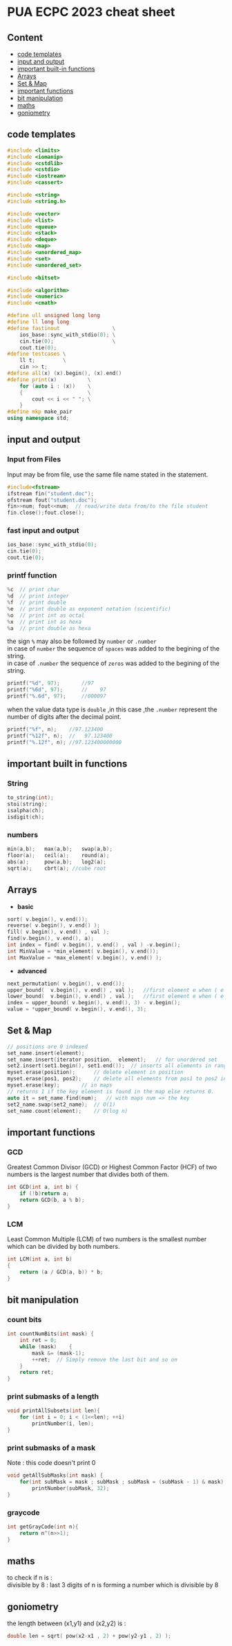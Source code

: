 # PUA ECPC 2023 cheat sheet 
## Content
- [code templates](#code-templates)
- [input and output](#input-and-output)
- [important built-in functions](#important-built-in-functions) 
- [Arrays](#Arrays) 
- [Set & Map](#Set-&-Map) 
- [important functions](#important-functions) 
- [bit manipulation](#bit-manipulation)
- [maths](#maths)
- [goniometry](#goniometry) 

## code templates
```cpp
#include <limits>
#include <iomanip>
#include <cstdlib>
#include <cstdio>
#include <iostream>
#include <cassert>

#include <string>
#include <string.h>

#include <vector>
#include <list>
#include <queue>
#include <stack>
#include <deque>
#include <map>
#include <unordered_map>
#include <set>
#include <unordered_set>

#include <bitset>

#include <algorithm>
#include <numeric>
#include <cmath>

#define ull unsigned long long 
#define ll long long
#define fastinout                 \
	ios_base::sync_with_stdio(0); \
	cin.tie(0);                   \
	cout.tie(0);
#define testcases \
	ll t;         \
	cin >> t;
#define all(x) (x).begin(), (x).end()
#define print(x)          \
	for (auto i : (x))    \
	{                     \
		cout << i << " "; \
	}
#define mkp make_pair
using namespace std;
```
## input and output
### Input from Files 
Input may be from file, use the same file name stated in the statement.<br>
```cpp 
#include<fstream>
ifstream fin("student.doc");
ofstream fout("student.doc");
fin>>num; fout<<num;  // read/write data from/to the file student
fin.close();fout.close();
```
### fast input and output
```cpp
ios_base::sync_with_stdio(0);
cin.tie(0);
cout.tie(0);
```
### printf function
```cpp
%c	// print char
%d 	// print integer
%f	// print double 
%e	// print double as exponent notation (scientific) 
%o	// print int as octal
%x	// print int as hexa
%a	// print double as hexa
```
the sign `%` may also be followed by `number` or `.number`  <br/>
in case of `number` the sequence of `spaces` was added to the begining of the string. <br/>
in case of `.number` the sequence of `zeros` was added to the begining of the string. <br/>
```cpp
printf("%d", 97); 		//97
printf("%6d", 97);		//    97
printf("%.6d", 97);		//000097
```
when the value data type is `double` ,in this case ,the `.number` represent the number of digits after the decimal point. <br/>
```cpp
printf("%f", n);	//97.123400
printf("%12f", n);	//   97.123400
printf("%.12f", n);	//97.123400000000
```
## important built in functions 
### String
```cpp
to_string(int);
stoi(string);
isalpha(ch);
isdigit(ch);
```
### numbers
```cpp
min(a,b);	max(a,b);	swap(a,b);
floor(a);	ceil(a);	round(a);
abs(a);		pow(a,b);	log2(a);
sqrt(a);	cbrt(a); //cube root 
```
## Arrays
- **basic**
```cpp
sort( v.begin(), v.end());
reverse( v.begin(), v.end() );
fill( v.begin(), v.end() , val );
find(v.begin(), v.end(), a);
int index = find( v.begin(), v.end() , val ) -v.begin();
int MinValue = *min_element( v.begin(), v.end());
int MaxValue = *max_element( v.begin(), v.end() );
```
- **advanced**
```cpp
next_permutation( v.begin(), v.end());
upper_bound(  v.begin(), v.end() , val );	//first element e when ( e > val ) arr is sorted
lower_bound(  v.begin(), v.end() , val );	//first element e when ( e >= val ) arr is sorted
index = upper_bound( v.begin(), v.end(), 3) - v.begin();
value = *upper_bound( v.begin(), v.end(), 3);
```
## Set & Map
```cpp
// positions are 0 indexed
set_name.insert(element);
set_name.insert(iterator position,  element);	// for unordered set
set2.insert(set1.begin(), set1.end());	// inserts all elements in range [begin, end]
myset.erase(position);		// delete element in position 
myset.erase(pos1, pos2);	// delete all elements from pos1 to pos2 inclusive
myset.erase(key);		// in maps
// returns 1 if the key element is found in the map else returns 0. 
auto it = set_name.find(num);	// with maps num => the key
set2_name.swap(set2_name); 	// O(1)
set_name.count(element); 	// O(log n)
```
## important functions 
### GCD
Greatest Common Divisor (GCD) or Highest Common Factor (HCF) of two numbers is the largest number that divides both of them. 
```cpp
int GCD(int a, int b) {
	if (!b)return a;
	return GCD(b, a % b);
}
```
### LCM
Least Common Multiple (LCM) of two numbers is the smallest number which can be divided by both numbers. 
```cpp
int LCM(int a, int b)
{
    return (a / GCD(a, b)) * b;
}
```
## bit manipulation
### count bits
```cpp
int countNumBits(int mask) {
	int ret = 0;
	while (mask) 	{
		mask &= (mask-1);
		++ret;	// Simply remove the last bit and so on
	}
	return ret;
}
```
### print submasks of a length
```cpp
void printAllSubsets(int len){
	for (int i = 0; i < (1<<len); ++i)
		printNumber(i, len);
}
```
### print submasks of a mask
Note : this code doesn't print 0
```cpp
void getAllSubMasks(int mask) {
	for(int subMask = mask ; subMask ; subMask = (subMask - 1) & mask)
		printNumber(subMask, 32);	
}
```
### graycode 
```cpp
int getGrayCode(int n){
	return n^(n>>1);
}
```
## maths
to check if n is :<br>
divisible by 8 : last 3 digits of n is forming a number which is divisible by 8

## goniometry
the length between (x1,y1) and (x2,y2) is :
```cpp
double len = sqrt( pow(x2-x1 , 2) + pow(y2-y1 , 2) ); 
```
